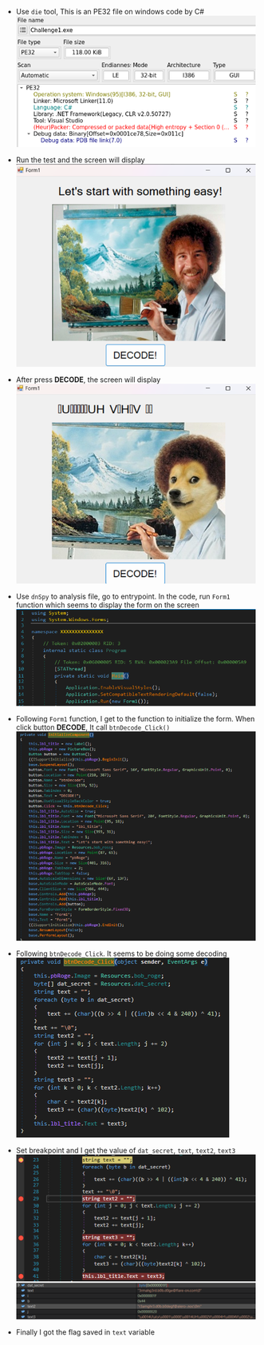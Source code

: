 - Use `die` tool, This is an PE32 file on windows code by C#
![image](images/die.png)

- Run the test and the screen will display
![image](images/screen1.png)

- After press **DECODE**, the screen will display
![image](images/screen2.png)

- Use `dnSpy` to analysis file, go to entrypoint. In the code, run `Form1` function which seems to display the form on the screen 
![image](images/entrypoint.png)

- Following `Form1` function, I get to the function to initialize the form. When click button **DECODE**, It call `btnDecode_Click()`
![image](images/init.png)

- Following `btnDecode_Click`. It seems to be doing some decoding 
![image](images/decode.png)

- Set breakpoint and I get the value of `dat_secret`, `text`, `text2`, `text3`
![image](images/breakpoint.png)
![image](images/flags.png)

- Finally I got the flag saved in `text` variable
